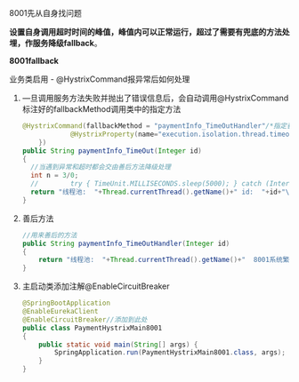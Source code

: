 8001先从自身找问题

**设置自身调用超时时间的峰值，峰值内可以正常运行，超过了需要有兜底的方法处埋，作服务降级fallback**。

**8001fallback**

业务类启用 - @HystrixCommand报异常后如何处理

1. —旦调用服务方法失败并抛出了错误信息后，会自动调用@HystrixCommand标注好的fallbackMethod调用类中的指定方法

   ```java
   @HystrixCommand(fallbackMethod = "paymentInfo_TimeOutHandler"/*指定善后方法名*/,commandProperties = {
               @HystrixProperty(name="execution.isolation.thread.timeoutInMilliseconds",value="3000")
       })
   public String paymentInfo_TimeOut(Integer id)
   {
     //当遇到异常和超时都会交由善后方法降级处理
     int n = 3/0;
     //        try { TimeUnit.MILLISECONDS.sleep(5000); } catch (InterruptedException e) { e.printStackTrace(); }
     return "线程池:  "+Thread.currentThread().getName()+" id:  "+id+"\t"+"O(∩_∩)O哈哈~"+"  耗时(秒): 3";
   }
   ```

2. 善后方法

   ```java
   //用来善后的方法
   public String paymentInfo_TimeOutHandler(Integer id)
   {
       return "线程池:  "+Thread.currentThread().getName()+"  8001系统繁忙或者运行报错，请稍后再试,id:  "+id+"\t"+"o(╥﹏╥)o";
   }
   ```

3. 主启动类添加注解@EnableCircuitBreaker

   ```java
   @SpringBootApplication
   @EnableEurekaClient
   @EnableCircuitBreaker//添加到此处
   public class PaymentHystrixMain8001
   {
       public static void main(String[] args) {
           SpringApplication.run(PaymentHystrixMain8001.class, args);
       }
   }
   ```

